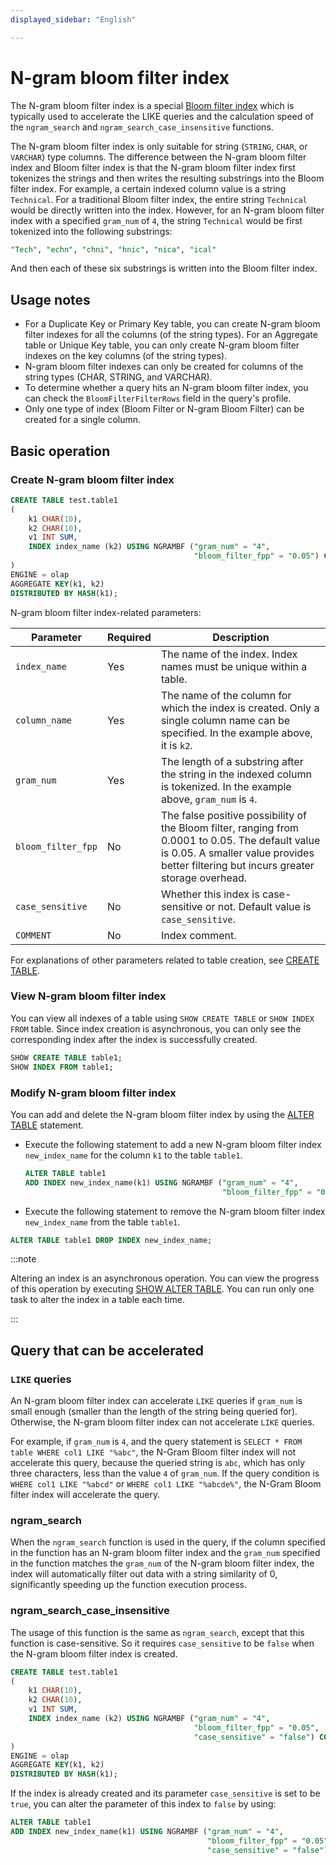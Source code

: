 ```yaml
---
displayed_sidebar: "English"

---
```


# N-gram bloom filter index

The N-gram bloom filter index is a special [Bloom filter index](./Bloomfilter_index.md) which is typically used to accelerate the LIKE queries and the calculation speed of the `ngram_search` and `ngram_search_case_insensitive` functions.

The N-gram bloom filter index is only suitable for string (`STRING`, `CHAR`, or `VARCHAR`) type columns. The difference between the N-gram bloom filter index and Bloom filter index is that the N-gram bloom filter index first tokenizes the strings and then writes the resulting substrings into the Bloom filter index. For example, a certain indexed column value is a string `Technical`. For a traditional Bloom filter index, the entire string `Technical` would be directly written into the index. However, for an N-gram bloom filter index with a specified `gram_num` of `4`, the string `Technical` would be first tokenized into the following substrings:

```sql
"Tech", "echn", "chni", "hnic", "nica", "ical"
```

And then each of these six substrings is written into the Bloom filter index.

## Usage notes

- For a Duplicate Key or Primary Key table, you can create N-gram bloom filter indexes for all the columns (of the string types). For an Aggregate table or Unique Key table, you can only create N-gram bloom filter indexes on the key columns (of the string types).
- N-gram bloom filter indexes can only be created for columns of the string types (CHAR, STRING, and VARCHAR).
- To determine whether a query hits an N-gram bloom filter index, you can check the `BloomFilterFilterRows` field in the query's profile.
- Only one type of index (Bloom Filter or N-gram Bloom Filter) can be created for a single column.

## Basic operation 

### Create N-gram bloom filter index

```SQL
CREATE TABLE test.table1
(
    k1 CHAR(10),
    k2 CHAR(10),
    v1 INT SUM,
    INDEX index_name (k2) USING NGRAMBF ("gram_num" = "4",
                                         "bloom_filter_fpp" = "0.05") COMMENT ''
)
ENGINE = olap
AGGREGATE KEY(k1, k2)
DISTRIBUTED BY HASH(k1);

```

N-gram bloom filter index-related parameters:

| **Parameter**    | **Required** | **Description**                                              |
| ---------------- | ------------ | ------------------------------------------------------------ |
| `index_name`       | Yes          | The name of the index. Index names must be unique within a table. |
| `column_name`      | Yes          | The name of the column for which the index is created. Only a single column name can be specified. In the example above, it is `k2`. |
| `gram_num`         | Yes          | The length of a substring after the string in the indexed column is tokenized. In the example above, `gram_num` is `4`. |
| `bloom_filter_fpp` | No           | The false positive possibility of the Bloom filter, ranging from 0.0001 to 0.05. The default value is 0.05. A smaller value provides better filtering but incurs greater storage overhead. |
| `case_sensitive`   |  No          | Whether this index is case-sensitive or not. Default value is `case_sensitive`. |
| `COMMENT`          | No           | Index comment. |

For explanations of other parameters related to table creation, see [CREATE TABLE](../../sql-reference/sql-statements/data-definition/CREATE_TABLE.md).

### View N-gram bloom filter index 

You can view all indexes of a table using `SHOW CREATE TABLE` or `SHOW INDEX FROM` table. Since index creation is asynchronous, you can only see the corresponding index after the index is successfully created.

```SQL
SHOW CREATE TABLE table1;
SHOW INDEX FROM table1;
```

### Modify N-gram bloom filter index

You can add and delete the N-gram bloom filter index by using the [ALTER TABLE](../../sql-reference/sql-statements/data-definition/ALTER_TABLE.md) statement.

- Execute the following statement to add a new N-gram bloom filter index `new_index_name` for the column `k1` to the table `table1`.

  ```SQL
  ALTER TABLE table1 
  ADD INDEX new_index_name(k1) USING NGRAMBF ("gram_num" = "4", 
                                              "bloom_filter_fpp" = "0.05") COMMENT '';
  ```

-  Execute the following statement to remove the N-gram bloom filter index `new_index_name` from the table `table1`.

  ```SQL
  ALTER TABLE table1 DROP INDEX new_index_name;
  ```

:::note

Altering an index is an asynchronous operation. You can view the progress of this operation by executing [SHOW ALTER TABLE](../../sql-reference/sql-statements/data-manipulation/SHOW_ALTER.md). You can run only one task to alter the index in a table each time.

:::

## Query that can be accelerated

### `LIKE` queries 

An N-gram bloom filter index can accelerate `LIKE` queries if `gram_num` is small enough (smaller than the length of the string being queried for). Otherwise, the N-gram bloom filter index can not accelerate `LIKE` queries.

For example, if `gram_num` is `4`, and the query statement is `SELECT * FROM table WHERE col1 LIKE "%abc"`, the N-Gram Bloom filter index will not accelerate this query, because the queried string is `abc`, which has only three characters, less than the value `4` of `gram_num`. If the query condition is `WHERE col1 LIKE "%abcd"` or `WHERE col1 LIKE "%abcde%"`, the N-Gram Bloom filter index will accelerate the query.

### ngram_search

When the `ngram_search` function is used in the query, if the column specified in the function has an N-gram bloom filter index and the `gram_num` specified in the function matches the `gram_num` of the N-gram bloom filter index, the index will automatically filter out data with a string similarity of 0, significantly speeding up the function execution process.

### ngram_search_case_insensitive

The usage of this function is the same as `ngram_search`, except that this function is case-sensitive. So it requires `case_sensitive` to be `false` when the N-gram bloom filter index is created.

```SQL
CREATE TABLE test.table1
(
    k1 CHAR(10),
    k2 CHAR(10),
    v1 INT SUM,
    INDEX index_name (k2) USING NGRAMBF ("gram_num" = "4",
                                         "bloom_filter_fpp" = "0.05",
                                         "case_sensitive" = "false") COMMENT ''
)
ENGINE = olap
AGGREGATE KEY(k1, k2)
DISTRIBUTED BY HASH(k1);
```

If the index is already created and its parameter `case_sensitive` is set to be `true`, you can alter the parameter of this index to `false` by using:

```SQL
ALTER TABLE table1 
ADD INDEX new_index_name(k1) USING NGRAMBF ("gram_num" = "4", 
                                            "bloom_filter_fpp" = "0.05",
                                            "case_sensitive" = "false") COMMENT '';
```
